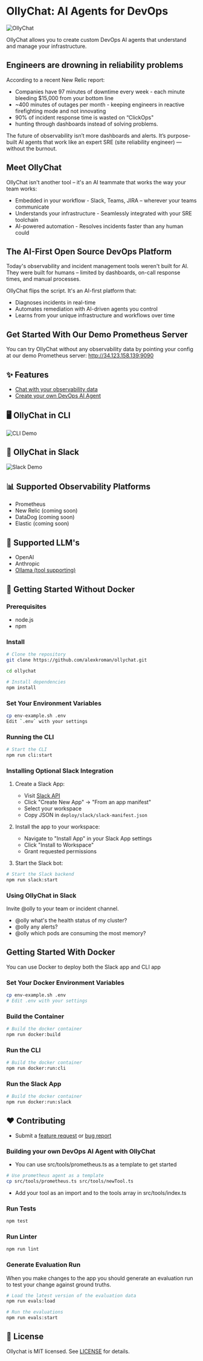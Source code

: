 # OllyChat: AI Agents for DevOps

![ OllyChat](https://raw.githubusercontent.com/alexkroman/ollychat/refs/heads/main/public/olly-small.webp)

OllyChat allows you to create custom DevOps AI agents that understand and manage your infrastructure.

## Engineers are drowning in reliability problems

According to a recent New Relic report:

- Companies have 97 minutes of downtime every week - each minute bleeding $15,000 from your bottom line
- ~400 minutes of outages per month - keeping engineers in reactive firefighting mode and not innovating
- 90% of incident response time is wasted on “ClickOps"
- hunting through dashboards instead of solving problems.

The future of observability isn’t more dashboards and alerts. It’s purpose-built AI agents that work like an expert SRE (site reliability engineer) — without the burnout.

## Meet OllyChat

OllyChat isn't another tool – it's an AI teammate that works the way your team works:

- Embedded in your workflow - Slack, Teams, JIRA – wherever your teams communicate
- Understands your infrastructure - Seamlessly integrated with your SRE toolchain
- AI-powered automation - Resolves incidents faster than any human could

## The AI-First Open Source DevOps Platform

Today's observability and incident management tools weren't built for AI. They were built for humans – limited by dashboards, on-call response times, and manual processes.

OllyChat flips the script. It's an AI-first platform that:

- Diagnoses incidents in real-time
- Automates remediation with AI-driven agents you control
- Learns from your unique infrastructure and workflows over time

## Get Started With Our Demo Prometheus Server

You can try OllyChat without any observability data by pointing your config at our demo Prometheus server: <http://34.123.158.139:9090>

## ✨ Features

- [Chat with your observability data](DEMO.md)
- [Create your own DevOps AI Agent](#building-your-own-devops-ai-agent-with-ollychat)

## 🖥️ OllyChat in CLI

![CLI Demo](https://raw.githubusercontent.com/alexkroman/ollychat/refs/heads/main/public/cli-demo-2.gif)

## 💬 OllyChat in Slack

![Slack Demo](https://github.com/alexkroman/ollychat/blob/main/public/slack-demo.gif?raw=true)

## 📊 Supported Observability Platforms

- Prometheus
- New Relic (coming soon)
- DataDog (coming soon)
- Elastic (coming soon)

## 🧠 Supported LLM's

- OpenAI
- Anthropic
- [Ollama (tool supporting)](https://ollama.com/search?c=tools)

## 🚀 Getting Started Without Docker

### Prerequisites

- node.js
- npm

### Install

```bash
# Clone the repository
git clone https://github.com/alexkroman/ollychat.git

cd ollychat

# Install dependencies
npm install
```

### Set Your Environment Variables

```bash
cp env-example.sh .env
Edit `.env` with your settings
```

### Running the CLI

```bash
# Start the CLI
npm run cli:start
```

### Installing Optional Slack Integration

1. Create a Slack App:

   - Visit [Slack API](https://api.slack.com/apps)
   - Click "Create New App" → "From an app manifest"
   - Select your workspace
   - Copy JSON in `deploy/slack/slack-manifest.json`

2. Install the app to your workspace:

   - Navigate to "Install App" in your Slack App settings
   - Click "Install to Workspace"
   - Grant requested permissions

3. Start the Slack bot:

```bash
# Start the Slack backend
npm run slack:start
```

### Using OllyChat in Slack

Invite @olly to your team or incident channel.

- @olly what's the health status of my cluster?
- @olly any alerts?
- @olly which pods are consuming the most memory?

## Getting Started With Docker

You can use Docker to deploy both the Slack app and CLI app

### Set Your Docker Environment Variables

```bash
cp env-example.sh .env
# Edit .env with your settings
```

### Build the Container

```bash
# Build the docker container
npm run docker:build
```

### Run the CLI

```bash
# Build the docker container
npm run docker:run:cli
```

### Run the Slack App

```bash
# Build the docker container
npm run docker:run:slack
```

## ❤️ Contributing

- Submit a [feature request](https://github.com/alexkroman/ollychat/issues/new) or [bug report](https://github.com/alexkroman/ollychat/issues/new)

### Building your own DevOps AI Agent with OllyChat

- You can use src/tools/prometheus.ts as a template to get started

```bash
# Use prometheus agent as a template
cp src/tools/prometheus.ts src/tools/newTool.ts
```

- Add your tool as an import and to the tools array in src/tools/index.ts

### Run Tests

```bash
npm test
```

### Run Linter

```bash
npm run lint
```

### Generate Evaluation Run

When you make changes to the app you should generate an evaluation run to test your change against ground truths.

```bash
# Load the latest version of the evaluation data
npm run evals:load

# Run the evaluations
npm run evals:start
```

## 📜 License

Ollychat is MIT licensed. See [LICENSE](LICENSE.txt) for details.
